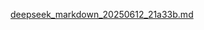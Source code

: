 [deepseek_markdown_20250612_21a33b.md](https://github.com/user-attachments/files/20716156/deepseek_markdown_20250612_21a33b.md)
